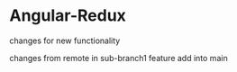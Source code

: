 # Angular-Redux

changes for new functionality

changes from remote in sub-branch1
feature add into main


